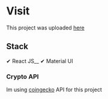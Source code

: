 # Visit

This project was uploaded [here](https://hr-crypto-tracker.netlify.app)

## Stack

✔ React JS__
✔ Material UI

### Crypto API

Im using [coingecko](https://www.coingecko.com/en/api) API for this project

